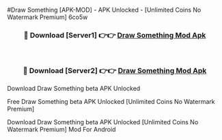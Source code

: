 #Draw Something [APK-MOD] - APK Unlocked - [Unlimited Coins No Watermark Premium] 6co5w



<div align="center">

<h3>🔴 Download [Server1] 👉👉 <a href="https://momento.my/?title=Draw_Something">Draw Something Mod Apk</a></h3><br>

<h3>🔴 Download [Server2] 👉👉 <a href="https://momento.my/?title=Draw_Something">Draw Something Mod Apk</a></h3>
</div>



Download Draw Something beta APK Unlocked

Free Draw Something beta APK Unlocked [Unlimited Coins No Watermark Premium]

Download Draw Something beta APK Unlocked [Unlimited Coins No Watermark Premium] Mod For Android
